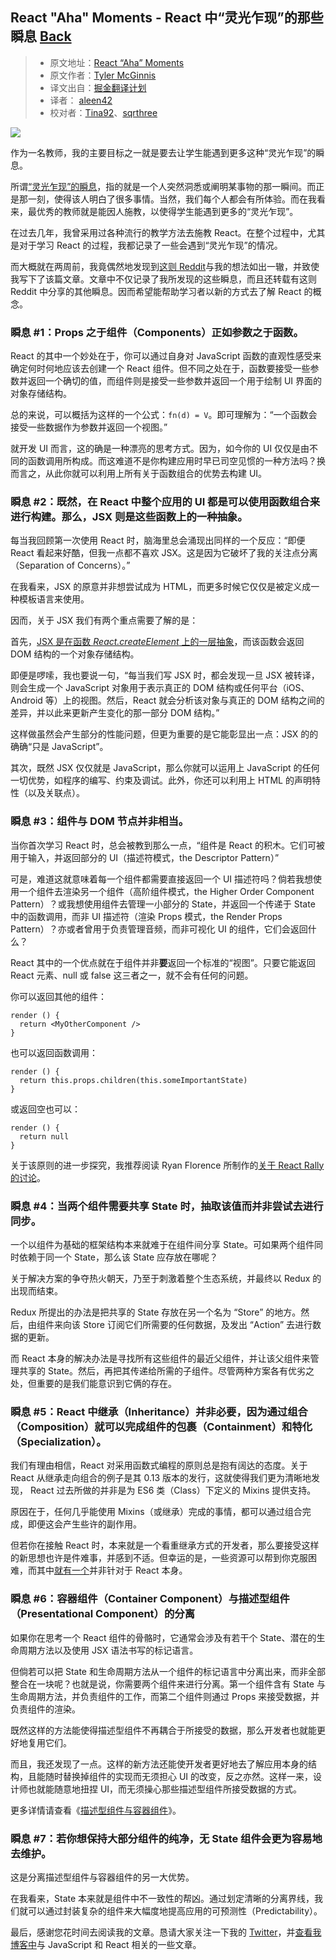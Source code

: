## React "Aha" Moments - React 中“灵光乍现”的那些瞬息 [**Back**](./../translation.md)

> * 原文地址：[React “Aha” Moments](https://medium.freecodecamp.com/react-aha-moments-4b92bd36cc4e#.jxiocbkv5)
> * 原文作者：[Tyler McGinnis](https://medium.freecodecamp.com/@tylermcginnis?source=post_header_lockup)
> * 译文出自：[掘金翻译计划](https://github.com/xitu/gold-miner)
> * 译者： [aleen42](https://github.com/aleen42)
> * 校对者：[Tina92](https://github.com/Tina92)、[sqrthree](https://github.com/sqrthree)

<img class="progressiveMedia-noscript js-progressiveMedia-inner" src="https://cdn-images-1.medium.com/max/800/0*6nyVYm78oKNBrvd8.jpg">

作为一名教师，我的主要目标之一就是要去让学生能遇到更多这种“灵光乍现”的瞬息。

所谓[“灵光乍现”的瞬息](https://en.wikipedia.org/wiki/Eureka_effect)，指的就是一个人突然洞悉或阐明某事物的那一瞬间。而正是那一刻，使得该人明白了很多事情。当然，我们每个人都会有所体验。而在我看来，最优秀的教师就是能因人施教，以使得学生能遇到更多的“灵光乍现”。

在过去几年，我曾采用过各种流行的教学方法去施教 React。在整个过程中，尤其是对于学习 React 的过程，我都记录了一些会遇到“灵光乍现”的情况。

而大概就在两周前，我竟偶然地发现到[这则 Reddit](https://www.reddit.com/r/reactjs/comments/5gmywc/what_were_the_biggest_aha_moments_you_had_while/)与我的想法如出一辙，并致使我写下了该篇文章。文章中不仅记录了我所发现的这些瞬息，而且还转载有这则 Reddit 中分享的其他瞬息。因而希望能帮助学习者以新的方式去了解 React 的概念。

### 瞬息 #1：Props 之于组件（Components）正如参数之于函数。

React 的其中一个妙处在于，你可以通过自身对 JavaScript 函数的直观性感受来确定何时何地应该去创建一个 React 组件。但不同之处在于，函数要接受一些参数并返回一个确切的值，而组件则是接受一些参数并返回一个用于绘制 UI 界面的对象存储结构。

总的来说，可以概括为这样的一个公式：`fn(d) = V`。即可理解为：“一个函数会接受一些数据作为参数并返回一个视图。”

就开发 UI 而言，这的确是一种漂亮的思考方式。因为，如今你的 UI 仅仅是由不同的函数调用所构成。而这难道不是你构建应用时早已司空见惯的一种方法吗？换而言之，从此你就可以利用上所有关于函数组合的优势去构建 UI。

### 瞬息 #2：既然，在 React 中整个应用的 UI 都是可以使用函数组合来进行构建。那么，JSX 则是这些函数上的一种抽象。

每当我回顾第一次使用 React 时，脑海里总会涌现出同样的一个反应：“即便 React 看起来好酷，但我一点都不喜欢 JSX。这是因为它破坏了我的关注点分离（Separation of Concerns）。”

在我看来，JSX 的原意并非想尝试成为 HTML，而更多时候它仅仅是被定义成一种模板语言来使用。

因而，关于 JSX 我们有两个重点需要了解的是：

首先，[JSX 是在函数 *React.createElement* 上的一层抽象](https://tylermcginnis.com/react-elements-vs-react-components/)，而该函数会返回 DOM 结构的一个对象存储结构。

即便是啰嗦，我也要说一句，“每当我们写 JSX 时，都会发现一旦 JSX 被转译，则会生成一个 JavaScript 对象用于表示真正的 DOM 结构或任何平台（iOS、Android 等）上的视图。然后，React 就会分析该对象与真正的 DOM 结构之间的差异，并以此来更新产生变化的那一部分 DOM 结构。”

这样做虽然会产生部分的性能问题，但更为重要的是它能彰显出一点：JSX 的的确确“只是 JavaScript”。

其次，既然 JSX 仅仅就是 JavaScript，那么你就可以运用上 JavaScript 的任何一切优势，如程序的编写、约束及调试。此外，你还可以利用上 HTML 的声明特性（以及关联点）。

### 瞬息 #3：组件与 DOM 节点并非相当。

当你首次学习 React 时，总会被教到那么一点，“组件是 React 的积木。它们可被用于输入，并返回部分的 UI（描述符模式，the Descriptor Pattern）”

可是，难道这就意味着每一个组件都需要直接返回一个 UI 描述符吗？倘若我想使用一个组件去渲染另一个组件（高阶组件模式，the Higher Order Component Pattern）？或我想使用组件去管理一小部分的 State，并返回一个传递于 State 中的函数调用，而非 UI 描述符（渲染 Props 模式，the Render Props Pattern）？亦或者曾用于负责管理音频，而非可视化 UI 的组件，它们会返回什么？

React 其中的一个优点就在于组件并非**要**返回一个标准的“视图”。只要它能返回 React 元素、null 或 false 这三者之一，就不会有任何的问题。

你可以返回其他的组件：

```
render () {
  return <MyOtherComponent />
}
```

也可以返回函数调用：

```
render () {
  return this.props.children(this.someImportantState)
}
```

或返回空也可以：

```
render () {
  return null
}
```

关于该原则的进一步探究，我推荐阅读 Ryan Florence 所制作的[关于 React Rally 的讨论](https://www.youtube.com/watch?v=kp-NOggyz54)。

### 瞬息 #4：当两个组件需要共享 State 时，抽取该值而并非尝试去进行同步。

一个以组件为基础的框架结构本来就难于在组件间分享 State。可如果两个组件同时依赖于同一个 State，那么该 State 应存放在哪呢？

关于解决方案的争夺热火朝天，乃至于刺激着整个生态系统，并最终以 Redux 的出现而结束。

Redux 所提出的办法是把共享的 State 存放在另一个名为 “Store” 的地方。然后，由组件来向该 Store 订阅它们所需要的任何数据，及发出 “Action” 去进行数据的更新。

而 React 本身的解决办法是寻找所有这些组件的最近父组件，并让该父组件来管理共享的 State。然后，再把其传递给所需的子组件。尽管两种方案各有优劣之处，但重要的是我们能意识到它俩的存在。

### 瞬息 #5：React 中继承（Inheritance）并非必要，因为通过组合（Composition）就可以完成组件的包裹（Containment）和特化（Specialization）。

我们有理由相信，React 对采用函数式编程的原则总是抱有阔达的态度。关于 React 从继承走向组合的例子是其 0.13 版本的发行，这就使得我们更为清晰地发现， React 过去所做的并非是为 ES6 类（Class）下定义的 Mixins 提供支持。

原因在于，任何几乎能使用 Mixins（或继承）完成的事情，都可以通过组合完成，即便这会产生些许的副作用。

但若你在接触 React 时，本来就是一个看重继承方式的开发者，那么要接受这样的新思想也许是件难事，并感到不适。但幸运的是，一些资源可以帮到你克服困难，而其中[就有一个](https://www.youtube.com/watch?v=wfMtDGfHWpA)并非针对于 React 本身。

### 瞬息 #6：容器组件（Container Component）与描述型组件（Presentational Component）的分离

如果你在思考一个 React 组件的骨骼时，它通常会涉及有若干个 State、潜在的生命周期方法以及使用 JSX 语法书写的标记语言。

但倘若可以把 State 和生命周期方法从一个组件的标记语言中分离出来，而非全部整合在一块呢？也就是说，你需要两个组件来进行分离。第一个组件含有 State 与生命周期方法，并负责组件的工作，而第二个组件则通过 Props 来接受数据，并负责组件的渲染。

既然这样的方法能使得描述型组件不再耦合于所接受的数据，那么开发者也就能更好地复用它们。

而且，我还发现了一点。这样的新方法还能使开发者更好地去了解应用本身的结构，且能随时替换掉组件的实现而无须担心 UI 的改变，反之亦然。这样一来，设计师也就能随意地扭捏 UI，而无须操心那些描述型组件所接受数据的方式。

更多详情请查看《[描述型组件与容器组件](https://medium.com/@dan_abramov/smart-and-dumb-components-7ca2f9a7c7d0#.q9tui51xz)》。

### 瞬息 #7：若你想保持大部分组件的纯净，无 State 组件会更为容易地去维护。

这是分离描述型组件与容器组件的另一大优势。

在我看来，State 本来就是组件中不一致性的帮凶。通过划定清晰的分离界线，我们就可以通过封装复杂的组件来大幅度地提高应用的可预测性（Predictability）。

最后，感谢您花时间去阅读我的文章。恳请大家关注一下我的 [Twitter](https://twitter.com/tylermcginnis33)，并[查看我博客中](https://tylermcginnis.com/react-aha-moments/)与 JavaScript 和 React 相关的一些文章。